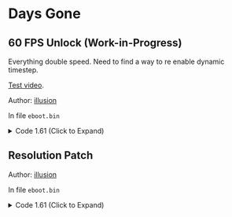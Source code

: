 # Days Gone

## 60 FPS Unlock (Work-in-Progress)

Everything double speed. Need to find a way to re enable dynamic timestep.

[Test video](https://media.discordapp.net/attachments/682331022498594881/883831024277143672/1_23.mp4).

Author: [illusion](https://github.com/illusion0001)

In file `eboot.bin`

<details>
<summary>Code 1.61 (Click to Expand)</summary>

```
# sync interval
# aslr addr 0x620E3D0
0x5B2E3D0 01
```

</details>

## Resolution Patch

Author: [illusion](https://github.com/illusion0001)

In file `eboot.bin`

<details>
<summary>Code 1.61 (Click to Expand)</summary>

```
# Base
# 1920x1080 -> 1280x720
0x495D438 00 05 00 00 D0 02 00 00

# Neo
# 3840x2160 -> 1920x1080 // untested
0x2314831 80 07 00 00 38 04 00 00
```

</details>
